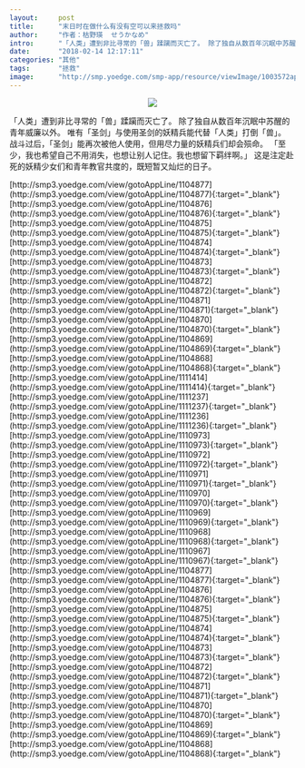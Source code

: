 ```yaml
---
layout:     post
title:      "末日时在做什么有没有空可以来拯救吗"
author:     "作者：枯野瑛  せうかなめ"
intro:      "「人类」遭到非比寻常的「兽」蹂躏而灭亡了。 除了独自从数百年沉眠中苏醒的青年威廉以外。 唯有「圣剑」与使用圣剑的妖精兵能代替「人类」打倒「兽」。 战斗过后，「圣剑」能再次被他人使用，但用尽力量的妖精兵们却会殒命。 「至少，我也希望自己不用消失，也想让别人记住。我也想留下羁绊啊。」 这是注定赴死的妖精少女们和青年教官共度的，既短暂又灿烂的日子。"
date:       "2018-02-14 12:17:11"
categories: "其他"
tags:       "拯救"
image:      "http://smp.yoedge.com/smp-app/resource/viewImage/1003572appline.png"
---
```

<div style="text-align: center">
<p><img src="http://smp.yoedge.com/smp-app/resource/viewImage/1003572appline.png"/></p>
</div>
<p class="post-meta">
<span>「人类」遭到非比寻常的「兽」蹂躏而灭亡了。 除了独自从数百年沉眠中苏醒的青年威廉以外。 唯有「圣剑」与使用圣剑的妖精兵能代替「人类」打倒「兽」。 战斗过后，「圣剑」能再次被他人使用，但用尽力量的妖精兵们却会殒命。 「至少，我也希望自己不用消失，也想让别人记住。我也想留下羁绊啊。」 这是注定赴死的妖精少女们和青年教官共度的，既短暂又灿烂的日子。</span>
</p>
[http://smp3.yoedge.com/view/gotoAppLine/1104877](http://smp3.yoedge.com/view/gotoAppLine/1104877){:target="_blank"}
[http://smp3.yoedge.com/view/gotoAppLine/1104876](http://smp3.yoedge.com/view/gotoAppLine/1104876){:target="_blank"}
[http://smp3.yoedge.com/view/gotoAppLine/1104875](http://smp3.yoedge.com/view/gotoAppLine/1104875){:target="_blank"}
[http://smp3.yoedge.com/view/gotoAppLine/1104874](http://smp3.yoedge.com/view/gotoAppLine/1104874){:target="_blank"}
[http://smp3.yoedge.com/view/gotoAppLine/1104873](http://smp3.yoedge.com/view/gotoAppLine/1104873){:target="_blank"}
[http://smp3.yoedge.com/view/gotoAppLine/1104872](http://smp3.yoedge.com/view/gotoAppLine/1104872){:target="_blank"}
[http://smp3.yoedge.com/view/gotoAppLine/1104871](http://smp3.yoedge.com/view/gotoAppLine/1104871){:target="_blank"}
[http://smp3.yoedge.com/view/gotoAppLine/1104870](http://smp3.yoedge.com/view/gotoAppLine/1104870){:target="_blank"}
[http://smp3.yoedge.com/view/gotoAppLine/1104869](http://smp3.yoedge.com/view/gotoAppLine/1104869){:target="_blank"}
[http://smp3.yoedge.com/view/gotoAppLine/1104868](http://smp3.yoedge.com/view/gotoAppLine/1104868){:target="_blank"}
[http://smp3.yoedge.com/view/gotoAppLine/1111414](http://smp3.yoedge.com/view/gotoAppLine/1111414){:target="_blank"}
[http://smp3.yoedge.com/view/gotoAppLine/1111237](http://smp3.yoedge.com/view/gotoAppLine/1111237){:target="_blank"}
[http://smp3.yoedge.com/view/gotoAppLine/1111236](http://smp3.yoedge.com/view/gotoAppLine/1111236){:target="_blank"}
[http://smp3.yoedge.com/view/gotoAppLine/1110973](http://smp3.yoedge.com/view/gotoAppLine/1110973){:target="_blank"}
[http://smp3.yoedge.com/view/gotoAppLine/1110972](http://smp3.yoedge.com/view/gotoAppLine/1110972){:target="_blank"}
[http://smp3.yoedge.com/view/gotoAppLine/1110971](http://smp3.yoedge.com/view/gotoAppLine/1110971){:target="_blank"}
[http://smp3.yoedge.com/view/gotoAppLine/1110970](http://smp3.yoedge.com/view/gotoAppLine/1110970){:target="_blank"}
[http://smp3.yoedge.com/view/gotoAppLine/1110969](http://smp3.yoedge.com/view/gotoAppLine/1110969){:target="_blank"}
[http://smp3.yoedge.com/view/gotoAppLine/1110968](http://smp3.yoedge.com/view/gotoAppLine/1110968){:target="_blank"}
[http://smp3.yoedge.com/view/gotoAppLine/1110967](http://smp3.yoedge.com/view/gotoAppLine/1110967){:target="_blank"}
[http://smp3.yoedge.com/view/gotoAppLine/1104877](http://smp3.yoedge.com/view/gotoAppLine/1104877){:target="_blank"}
[http://smp3.yoedge.com/view/gotoAppLine/1104876](http://smp3.yoedge.com/view/gotoAppLine/1104876){:target="_blank"}
[http://smp3.yoedge.com/view/gotoAppLine/1104875](http://smp3.yoedge.com/view/gotoAppLine/1104875){:target="_blank"}
[http://smp3.yoedge.com/view/gotoAppLine/1104874](http://smp3.yoedge.com/view/gotoAppLine/1104874){:target="_blank"}
[http://smp3.yoedge.com/view/gotoAppLine/1104873](http://smp3.yoedge.com/view/gotoAppLine/1104873){:target="_blank"}
[http://smp3.yoedge.com/view/gotoAppLine/1104872](http://smp3.yoedge.com/view/gotoAppLine/1104872){:target="_blank"}
[http://smp3.yoedge.com/view/gotoAppLine/1104871](http://smp3.yoedge.com/view/gotoAppLine/1104871){:target="_blank"}
[http://smp3.yoedge.com/view/gotoAppLine/1104870](http://smp3.yoedge.com/view/gotoAppLine/1104870){:target="_blank"}
[http://smp3.yoedge.com/view/gotoAppLine/1104869](http://smp3.yoedge.com/view/gotoAppLine/1104869){:target="_blank"}
[http://smp3.yoedge.com/view/gotoAppLine/1104868](http://smp3.yoedge.com/view/gotoAppLine/1104868){:target="_blank"}



